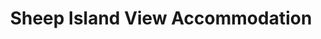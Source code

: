 ---
title: "Sheep Island View Accommodation"
address: "42a, Main St, Ballintoy, Ballycastle, Co. Antrim BT54 6LX"
tel: "028 2076 9391"
county: "Antrim"
category: "Hostels"
type: "Content"
lat: "55.236474"
lng: "-6.35766"
---